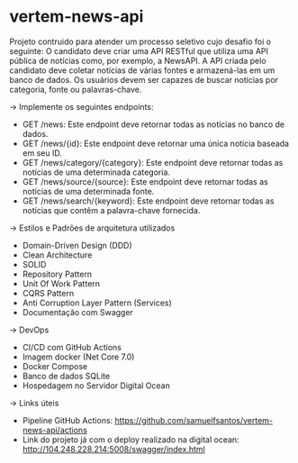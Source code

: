 # vertem-news-api

Projeto contruido para atender um processo seletivo cujo desafio foi o seguinte:
O candidato deve criar uma API RESTful que utiliza uma API pública de notícias como, por exemplo, a NewsAPI. A API criada pelo candidato deve coletar notícias de várias fontes e armazená-las em um banco de dados. Os usuários devem ser capazes de buscar notícias por categoria, fonte ou palavras-chave.

-> Implemente os seguintes endpoints:
* GET /news: Este endpoint deve retornar todas as notícias no banco de dados.
* GET /news/{id}: Este endpoint deve retornar uma única notícia baseada em seu ID.
* GET /news/category/{category}: Este endpoint deve retornar todas as notícias de uma determinada categoria.
* GET /news/source/{source}: Este endpoint deve retornar todas as notícias de uma determinada fonte.
* GET /news/search/{keyword}: Este endpoint deve retornar todas as notícias que contêm a palavra-chave fornecida.

-> Estilos e Padrões de arquitetura utilizados
* Domain-Driven Design (DDD)
* Clean Architecture
* SOLID
* Repository Pattern
* Unit Of Work Pattern
* CQRS Pattern
* Anti Corruption Layer Pattern (Services)
* Documentação com Swagger

-> DevOps
* CI/CD com GitHub Actions
* Imagem docker (Net Core 7.0)
* Docker Compose
* Banco de dados SQLite
* Hospedagem no Servidor Digital Ocean

-> Links úteis
* Pipeline GitHub Actions: https://github.com/samuelfsantos/vertem-news-api/actions
* Link do projeto já com o deploy realizado na digital ocean: http://104.248.228.214:5008/swagger/index.html
  


